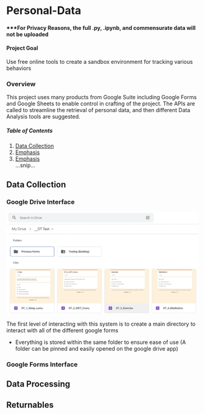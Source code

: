 # Personal-Data

#### ***For Privacy Reasons, the full .py, .ipynb, and commensurate data will not be uploaded

#### Project Goal 
Use free online tools to create a sandbox environment for tracking various behaviors

### Overview
This project uses many products from Google Suite including Google Forms and Google Sheets to enable control in crafting of the project. 
The APIs are called to streamline the retrieval of personal data, and then different Data Analysis tools are suggested.

##### Table of Contents  
1. [Data Collection](#Data-Collection)  
2. [Emphasis](#emphasis)  
3. [Emphasis](#emphasis)  
...snip...    
<a name="Data-Collection"/>
<a name="emphasis"/>




## Data Collection


### Google Drive Interface
![Example](https://github.com/jmbost20/Personal-Data/blob/main/github.png)

The first level of interacting with this system is to create a main directory to interact with all of the different google forms
* Everything is stored within the same folder to ensure ease of use (A folder can be pinned and easily opened on the google drive app)

### Google Forms Interface




## Data Processing

## Returnables


